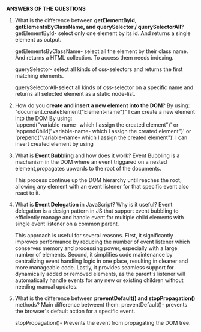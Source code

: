 **ANSWERS OF THE QUESTIONS**

1. What is the difference between **getElementById, getElementsByClassName, and querySelector / querySelectorAll**?
    getElementById- select only one element by its id. And returns a single element as output.

    getElementsByClassName- select all the element by their class name. And returns a HTML collection. To access them needs indexing.

    querySelector- select all kinds of css-selectors and returns the first matching elements.

    querySelectorAll-select all kinds of css-selector on a specific name and returns all selected element as a static node-list.




2. How do you  **create and insert a new element into the DOM**?
    By using:
                "document.createElement("Element-name")" 
                I can create a new element into the DOM 
    By using:            
            'append("variable-name- which I assign the created element")'
            or 'appendChild("variable-name- which I assign the created element")' 
            or 'prepend("variable-name- which I assign the created element")'
            I can insert created element by using


3. What is **Event Bubbling** and how does it work?
    Event Bubbling is a machanism in the DOM where an event triggared on a nested element,propagates upwards to the root of the documents.
    
    This process continue up the DOM hierarchy until reaches the root, allowing any element with an event listener for that specific event also react to it. 



4. What is **Event Delegation** in JavaScript? Why is it useful?
    Event delegation is a design pattern in JS that support event bubbling to efficiently manage and handle event for multiple child elements with single event listener on a common parent.

    This approach is useful for several reasons. First, it significantly improves performance by reducing the number of event listener which conserves memory and processing power, especially with a large number of elements. Second, it simplifies code maintenance by centralizing event handling logic in one place, resulting in cleaner and more manageable code. Lastly, it provides seamless support for dynamically added or removed elements, as the parent's listener will automatically handle events for any new or existing children without needing manual updates.


5. What is the difference between **preventDefault() and stopPropagation()** methods?
    Main difference betweent them: 
    preventDefault()- prevents the browser's default action for a specific event.

    stopPropagation()- Prevents the event from propagating the DOM tree.





